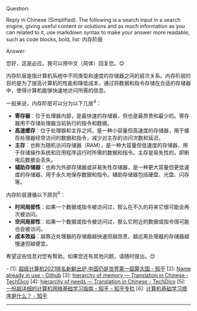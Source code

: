 Question:

Reply in Chinese (Simplified).
The following is a search input in a search engine, giving useful content or solutions and as much information as you can related to it, use markdown syntax to make your answer more readable, such as code blocks, bold, list:
内存阶层

Answer:

您好，这是必应。我可以用中文（简体）回复您。😊

内存阶层是指计算机系统中不同类型和速度的存储器之间的层次关系。内存阶层的目的是为了提高计算机的性能和降低成本，通过将数据和指令存储在合适的存储器中，使得计算机能够快速地访问所需的信息。

一般来说，内存阶层可以分为以下几层<sup>4</sup>：

- **寄存器**：位于处理器内部，是最快速的存储器，但也是最昂贵和最少的。寄存器用于存储处理器当前执行的指令和数据。
- **高速缓存**：位于处理器和主存之间，是一种小容量但高速度的存储器，用于缓存处理器经常访问的数据和指令，减少对主存的访问次数和延迟。
- **主存**：也称为随机访问存储器（RAM），是一种大容量但低速度的存储器，用于存储操作系统和应用程序运行时所需的数据和指令。主存是易失性的，即断电后数据会丢失。
- **辅助存储器**：也称为外部存储器或非易失性存储器，是一种更大容量但更低速度的存储器，用于永久地保存数据和指令。辅助存储器包括硬盘、光盘、闪存等。

内存阶层遵循以下原则<sup>4</sup>：

- **时间局部性**：如果一个数据或指令被访问过，那么在不久的将来它很可能会再次被访问。
- **空间局部性**：如果一个数据或指令被访问过，那么它附近的数据或指令很可能也会被访问。
- **成本效益**：越靠近处理器的存储器越快速但越昂贵，越远离处理器的存储器越慢速但越便宜。

希望这些信息对您有帮助。如果您还有其他问题，请随时提出。😊

\-
\[1]: [超级计算机2021排名新鲜出炉,中国仍是世界第一超算大国 - 知乎](https://zhuanlan.zhihu.com/p/385725920)
\[2]: [Name already in use - Github](https://github.com/greenhill33/rootmemo/blob/master/cninfoword.txt)
\[3]: [hierarchy of memory — Translation in Chinese - TechDico](https://www.techdico.com/translation/english-chinese/hierarchy+of+memory.html)
\[4]: [hierarchy of needs — Translation in Chinese - TechDico](https://www.techdico.com/translation/english-chinese/hierarchy+of+needs.html)
\[5]: [一份超详细的计算机网络基础学习指南 - 知乎 - 知乎专栏](https://zhuanlan.zhihu.com/p/428280605)
\[6]: [计算机基础学习顺序是什么？ - 知乎](https://www.zhihu.com/question/473267862)

<hr/>


